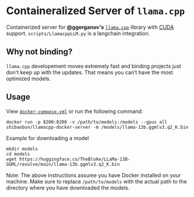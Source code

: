 # Containeralized Server of `llama.cpp`
Containerized server for **@ggerganov's** [`llama.cpp`](https://github.com/ggerganov/llama.cpp) library with [CUDA](https://developer.nvidia.com/about-cuda) support.
`scripts/LlamacppLLM.py` is a langchain integration.

## Why not binding?
`llama.cpp` developement moves extremely fast and binding projects just don't keep up with the updates.
That means you can’t have the most optimized models.

## Usage
View [`docker-compose.yml`](https://github.com/shibaobun/llamacpp-docker-server/blob/nvidia/docker-compose.yml) or run the following command:

```
docker run -p 8200:8200 -v /path/to/models:/models --gpus all shibaobun/llamacpp-docker-server -m /models/llama-13b.ggmlv3.q2_K.bin
```

Example for downloading a model
```
mkdir models
cd models
wget https://huggingface.co/TheBloke/LLaMa-13B-GGML/resolve/main/llama-13b.ggmlv3.q2_K.bin
```

Note: The above instructions assume you have Docker installed on your machine. Make sure to replace `/path/to/models` with the actual path to the directory where you have downloaded the models.
